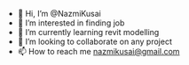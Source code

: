 - 👋 Hi, I’m @NazmiKusai
- 👀 I’m interested in finding job
- 🌱 I’m currently learning revit modelling
- 💞️ I’m looking to collaborate on any project
- 📫 How to reach me nazmikusai@gmail.com

<!---
NazmiKusai/NazmiKusai is a ✨ special ✨ repository because its `README.md` (this file) appears on your GitHub profile.
You can click the Preview link to take a look at your changes.
--->
